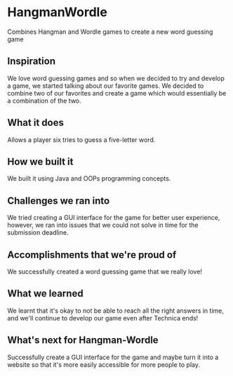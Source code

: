 # HangmanWordle
Combines Hangman and Wordle games to create a new word guessing game

## Inspiration
We love word guessing games and so when we decided to try and develop a game, we started talking about our favorite games. We decided to combine two of our favorites and create a game which would essentially be a combination of the two.

## What it does
Allows a player six tries to guess a five-letter word.

## How we built it
We built it using Java and OOPs programming concepts.

## Challenges we ran into
We tried creating a GUI interface for the game for better user experience, however, we ran into issues that we could not solve in time for the submission deadline.

## Accomplishments that we're proud of
We successfully created a word guessing game that we really love!

## What we learned
We learnt that it's okay to not be able to reach all the right answers in time, and we'll continue to develop our game even after Technica ends!

## What's next for Hangman-Wordle
Successfully create a GUI interface for the game and maybe turn it into a website so that it's more easily accessible for more people to play.
